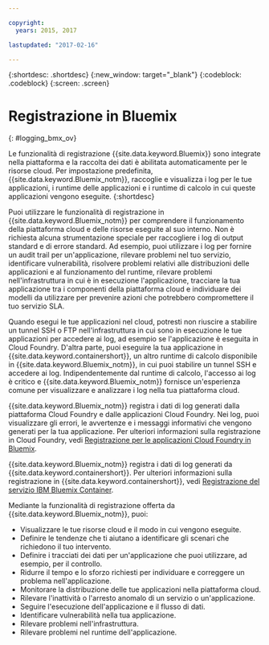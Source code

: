 ```yaml
---

copyright:
  years: 2015, 2017

lastupdated: "2017-02-16"

---
```



{:shortdesc: .shortdesc}
{:new_window: target="_blank"}
{:codeblock: .codeblock}
{:screen: .screen}

# Registrazione in Bluemix
{: #logging_bmx_ov}

Le funzionalità di registrazione {{site.data.keyword.Bluemix}} sono integrate nella piattaforma e la raccolta dei dati è abilitata automaticamente per le risorse cloud. Per impostazione predefinita, {{site.data.keyword.Bluemix_notm}}, raccoglie e visualizza i log per le tue applicazioni, i runtime delle applicazioni e i runtime di calcolo in cui queste applicazioni vengono eseguite. 
{:shortdesc}

Puoi utilizzare le funzionalità di registrazione in {{site.data.keyword.Bluemix_notm}} per comprendere il funzionamento della piattaforma cloud e delle risorse eseguite al suo interno. Non è richiesta alcuna strumentazione speciale per raccogliere i log di output standard e di errore standard. Ad esempio, puoi utilizzare i log per fornire un audit trail per un'applicazione, rilevare problemi nel tuo servizio, identificare vulnerabilità, risolvere problemi relativi alle distribuzioni delle applicazioni e al funzionamento del runtime, rilevare problemi nell'infrastruttura in cui è in esecuzione l'applicazione, tracciare la tua applicazione tra i componenti della piattaforma cloud e individuare dei modelli da utilizzare per prevenire azioni che potrebbero compromettere il tuo servizio SLA.

Quando esegui le tue applicazioni nel cloud, potresti non riuscire a stabilire un tunnel SSH o FTP nell'infrastruttura in cui sono in esecuzione le tue applicazioni per accedere ai log, ad esempio se l'applicazione è eseguita in Cloud Foundry. D'altra parte, puoi eseguire la tua applicazione in {{site.data.keyword.containershort}}, un altro runtime di calcolo disponibile in {{site.data.keyword.Bluemix_notm}}, in cui puoi stabilire un tunnel SSH e accedere ai log. Indipendentemente dal runtime di calcolo, l'accesso ai log è critico e {{site.data.keyword.Bluemix_notm}} fornisce un'esperienza comune per visualizzare e analizzare i log nella tua piattaforma cloud.

{{site.data.keyword.Bluemix_notm}} registra i dati di log generati dalla piattaforma Cloud Foundry e dalle applicazioni Cloud Foundry. Nei log, puoi visualizzare gli errori, le avvertenze e i messaggi informativi che vengono generati per la tua applicazione. Per ulteriori informazioni sulla registrazione in Cloud Foundry, vedi [Registrazione per le applicazioni Cloud Foundry in Bluemix](logging_cf_apps.html#logging_bluemix_cf_apps).

{{site.data.keyword.Bluemix_notm}} registra i dati di log generati da {{site.data.keyword.containershort}}. Per ulteriori informazioni sulla registrazione in {{site.data.keyword.containershort}}, vedi [Registrazione del servizio IBM Bluemix Container](containers/logging_containers_ov.html#logging_containers_ov).   


Mediante la funzionalità di registrazione offerta da {{site.data.keyword.Bluemix_notm}}, puoi:

* Visualizzare le tue risorse cloud e il modo in cui vengono eseguite.
* Definire le tendenze che ti aiutano a identificare gli scenari che richiedono il tuo intervento.
* Definire i tracciati dei dati per un'applicazione che puoi utilizzare, ad esempio, per il controllo.
* Ridurre il tempo e lo sforzo richiesti per individuare e correggere un problema nell'applicazione. 
* Monitorare la distribuzione delle tue applicazioni nella piattaforma cloud.
* Rilevare l'inattività o l'arresto anomalo di un servizio o un'applicazione.
* Seguire l'esecuzione dell'applicazione e il flusso di dati.
* Identificare vulnerabilità nella tua applicazione.
* Rilevare problemi nell'infrastruttura.
* Rilevare problemi nel runtime dell'applicazione.

